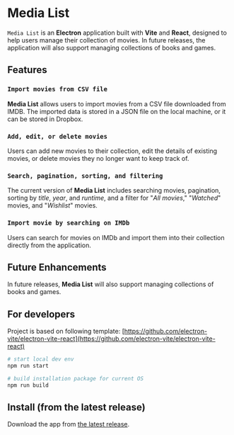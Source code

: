 # Media List

`Media List` is an **Electron** application built with **Vite** and **React**, designed to help users manage their collection of movies. In future releases, the application will also support managing collections of books and games.

## Features

### `Import movies from CSV file`

**Media List** allows users to import movies from a CSV file downloaded from IMDB. The imported data is stored in a JSON file on the local machine, or it can be stored in Dropbox.

### `Add, edit, or delete movies`

Users can add new movies to their collection, edit the details of existing movies, or delete movies they no longer want to keep track of.

### `Search, pagination, sorting, and filtering`

The current version of **Media List** includes searching movies, pagination, sorting by _title_, _year_, and _runtime_, and a filter for "_All movies_," "_Watched_" movies, and "_Wishlist_" movies.

### `Import movie by searching on IMDb`

Users can search for movies on IMDb and import them into their collection directly from the application.

## Future Enhancements

In future releases, **Media List** will also support managing collections of books and games.

## For developers

Project is based on following template: [https://github.com/electron-vite/electron-vite-react](https://github.com/electron-vite/electron-vite-react)

```bash
# start local dev env
npm run start

# build installation package for current OS
npm run build
```

## Install (from the latest release)

Download the app from [the latest release](https://github.com/Orbios/media_list/releases).
